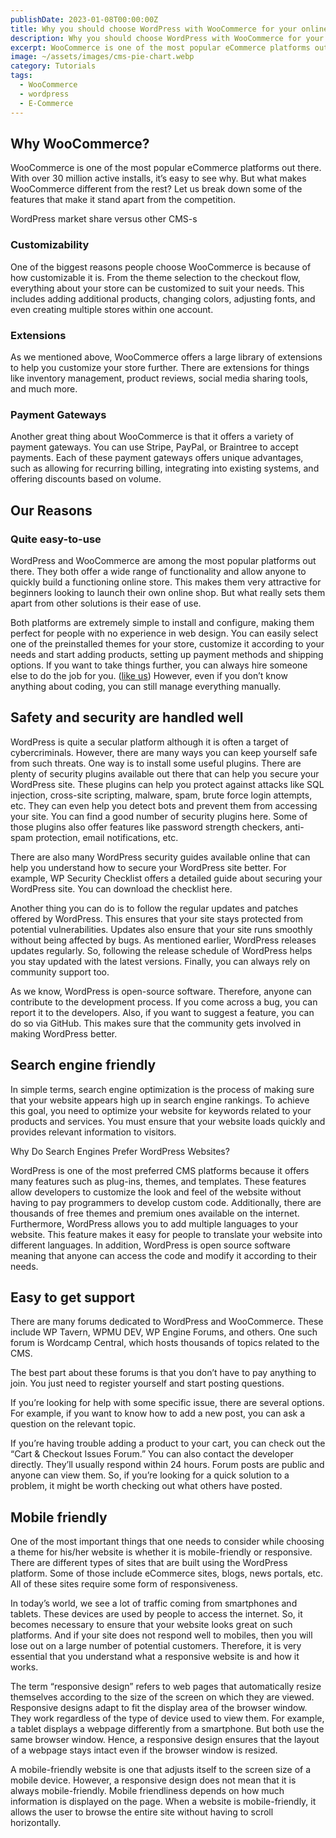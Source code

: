 ```yaml
---
publishDate: 2023-01-08T00:00:00Z
title: Why you should choose WordPress with WooCommerce for your online store
description: Why you should choose WordPress with WooCommerce for your online store
excerpt: WooCommerce is one of the most popular eCommerce platforms out there. With over 30 million active installs.
image: ~/assets/images/cms-pie-chart.webp
category: Tutorials
tags:
  - WooCommerce
  - wordpress
  - E-Commerce
---
```


Why WooCommerce?
----------------

WooCommerce is one of the most popular eCommerce platforms out there. With over 30 million active installs, it’s easy to see why. But what makes WooCommerce different from the rest? Let us break down some of the features that make it stand apart from the competition.


WordPress market share versus other CMS-s

### Customizability

One of the biggest reasons people choose WooCommerce is because of how customizable it is. From the theme selection to the checkout flow, everything about your store can be customized to suit your needs. This includes adding additional products, changing colors, adjusting fonts, and even creating multiple stores within one account.

### Extensions

As we mentioned above, WooCommerce offers a large library of extensions to help you customize your store further. There are extensions for things like inventory management, product reviews, social media sharing tools, and much more.

### Payment Gateways

Another great thing about WooCommerce is that it offers a variety of payment gateways. You can use Stripe, PayPal, or Braintree to accept payments. Each of these payment gateways offers unique advantages, such as allowing for recurring billing, integrating into existing systems, and offering discounts based on volume.

Our Reasons
------------

### Quite easy-to-use

WordPress and WooCommerce are among the most popular platforms out there. They both offer a wide range of functionality and allow anyone to quickly build a functioning online store. This makes them very attractive for beginners looking to launch their own online shop. But what really sets them apart from other solutions is their ease of use.

Both platforms are extremely simple to install and configure, making them perfect for people with no experience in web design. You can easily select one of the preinstalled themes for your store, customize it according to your needs and start adding products, setting up payment methods and shipping options. If you want to take things further, you can always hire someone else to do the job for you. ([like us](https://mgknet.com/contact-us/)) However, even if you don’t know anything about coding, you can still manage everything manually.

Safety and security are handled well
------------------------------------

WordPress is quite a secular platform although it is often a target of cybercriminals. However, there are many ways you can keep yourself safe from such threats. One way is to install some useful plugins. There are plenty of security plugins available out there that can help you secure your WordPress site. These plugins can help you protect against attacks like SQL injection, cross-site scripting, malware, spam, brute force login attempts, etc. They can even help you detect bots and prevent them from accessing your site. You can find a good number of security plugins here. Some of those plugins also offer features like password strength checkers, anti-spam protection, email notifications, etc.

There are also many WordPress security guides available online that can help you understand how to secure your WordPress site better. For example, WP Security Checklist offers a detailed guide about securing your WordPress site. You can download the checklist here.

Another thing you can do is to follow the regular updates and patches offered by WordPress. This ensures that your site stays protected from potential vulnerabilities. Updates also ensure that your site runs smoothly without being affected by bugs. As mentioned earlier, WordPress releases updates regularly. So, following the release schedule of WordPress helps you stay updated with the latest versions. Finally, you can always rely on community support too.

As we know, WordPress is open-source software. Therefore, anyone can contribute to the development process. If you come across a bug, you can report it to the developers. Also, if you want to suggest a feature, you can do so via GitHub. This makes sure that the community gets involved in making WordPress better.

Search engine friendly
----------------------

In simple terms, search engine optimization is the process of making sure that your website appears high up in search engine rankings. To achieve this goal, you need to optimize your website for keywords related to your products and services. You must ensure that your website loads quickly and provides relevant information to visitors.

Why Do Search Engines Prefer WordPress Websites?

WordPress is one of the most preferred CMS platforms because it offers many features such as plug-ins, themes, and templates. These features allow developers to customize the look and feel of the website without having to pay programmers to develop custom code. Additionally, there are thousands of free themes and premium ones available on the internet. Furthermore, WordPress allows you to add multiple languages to your website. This feature makes it easy for people to translate your website into different languages. In addition, WordPress is open source software meaning that anyone can access the code and modify it according to their needs.

Easy to get support
-------------------

There are many forums dedicated to WordPress and WooCommerce. These include WP Tavern, WPMU DEV, WP Engine Forums, and others. One such forum is Wordcamp Central, which hosts thousands of topics related to the CMS.

The best part about these forums is that you don’t have to pay anything to join. You just need to register yourself and start posting questions.

If you’re looking for help with some specific issue, there are several options. For example, if you want to know how to add a new post, you can ask a question on the relevant topic.

If you’re having trouble adding a product to your cart, you can check out the “Cart & Checkout Issues Forum.” You can also contact the developer directly. They’ll usually respond within 24 hours. Forum posts are public and anyone can view them. So, if you’re looking for a quick solution to a problem, it might be worth checking out what others have posted.

Mobile friendly
---------------

One of the most important things that one needs to consider while choosing a theme for his/her website is whether it is mobile-friendly or responsive. There are different types of sites that are built using the WordPress platform. Some of those include eCommerce sites, blogs, news portals, etc. All of these sites require some form of responsiveness.

In today’s world, we see a lot of traffic coming from smartphones and tablets. These devices are used by people to access the internet. So, it becomes necessary to ensure that your website looks great on such platforms. And if your site does not respond well to mobiles, then you will lose out on a large number of potential customers. Therefore, it is very essential that you understand what a responsive website is and how it works.

The term “responsive design” refers to web pages that automatically resize themselves according to the size of the screen on which they are viewed. Responsive designs adapt to fit the display area of the browser window. They work regardless of the type of device used to view them. For example, a tablet displays a webpage differently from a smartphone. But both use the same browser window. Hence, a responsive design ensures that the layout of a webpage stays intact even if the browser window is resized.

A mobile-friendly website is one that adjusts itself to the screen size of a mobile device. However, a responsive design does not mean that it is always mobile-friendly. Mobile friendliness depends on how much information is displayed on the page. When a website is mobile-friendly, it allows the user to browse the entire site without having to scroll horizontally.
